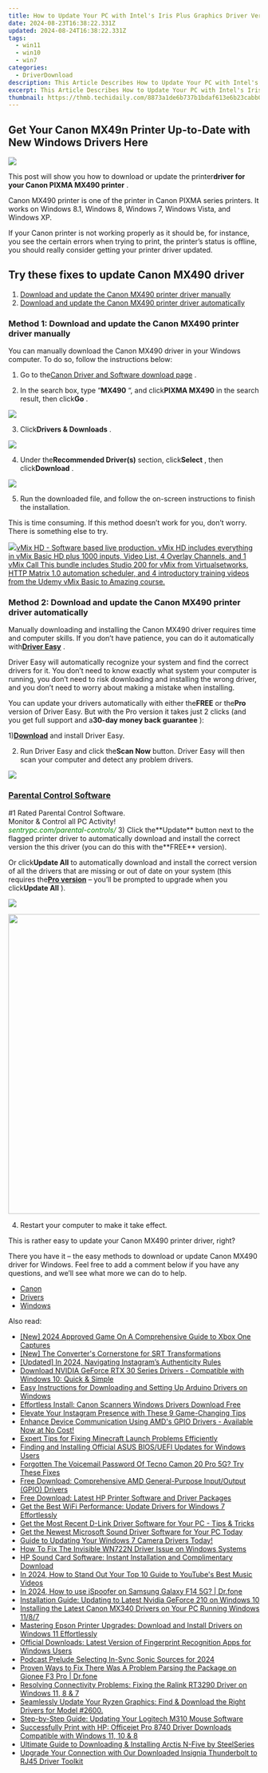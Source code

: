 ```yaml
---
title: How to Update Your PC with Intel's Iris Plus Graphics Driver Version 655 on Windows 11
date: 2024-08-23T16:38:22.331Z
updated: 2024-08-24T16:38:22.331Z
tags:
  - win11
  - win10
  - win7
categories:
  - DriverDownload
description: This Article Describes How to Update Your PC with Intel's Iris Plus Graphics Driver Version 655 on Windows 11
excerpt: This Article Describes How to Update Your PC with Intel's Iris Plus Graphics Driver Version 655 on Windows 11
thumbnail: https://thmb.techidaily.com/8873a1de6b737b1bdaf613e6b23cabb06e207ebbce95a2d263cbd7e4a2de27ba.jpg
---
```


## Get Your Canon MX49n Printer Up-to-Date with New Windows Drivers Here

![](https://images.drivereasy.com/wp-content/uploads/2019/01/image-122.png)

 This post will show you how to download or update the printer**driver for your Canon PIXMA MX490 printer** .

 Canon MX490 printer is one of the printer in Canon PIXMA series printers. It works on Windows 8.1, Windows 8, Windows 7, Windows Vista, and Windows XP.

 If your Canon printer is not working properly as it should be, for instance, you see the certain errors when trying to print, the printer’s status is offline, you should really consider getting your printer driver updated.

## Try these fixes to update Canon MX490 driver

1. [Download and update the Canon MX490 printer driver manually](https://tools.techidaily.com/drivereasy/download/)
2. [Download and update the Canon MX490 printer driver automatically](https://tools.techidaily.com/drivereasy/download/)

### Method 1: Download and update the Canon MX490 printer driver manually

 You can manually download the Canon MX490 driver in your Windows computer. To do so, follow the instructions below:

 1) Go to the[Canon Driver and Software download page](https://www.usa.canon.com/internet/portal/us/home/support?tab=drivers) .

 2) In the search box, type “**MX490** “, and click**PIXMA MX490** in the search result, then click**Go** .

![](https://images.drivereasy.com/wp-content/uploads/2019/01/image-130.png)

 3) Click**Drivers & Downloads** .

![](https://images.drivereasy.com/wp-content/uploads/2019/01/image-132.png)

 4) Under the**Recommended Driver(s)** section, click**Select** , then click**Download** .

![](https://images.drivereasy.com/wp-content/uploads/2019/01/image-133.png)

 5) Run the downloaded file, and follow the on-screen instructions to finish the installation.

 This is time consuming. If this method doesn’t work for you, don’t worry. There is something else to try.

<!-- affiliate ads begin -->
<a href="https://secure.2checkout.com/order/checkout.php?PRODS=4718730&QTY=1&AFFILIATE=108875&CART=1"> <img src="https://secure.avangate.com/images/merchant/ce9a6fb2becc2d235e62b125e9260102/products/copy_vMixCallScreenshot1-large.jpg" border="0">vMix HD - Software based live production. vMix HD includes everything in vMix Basic HD plus 1000 inputs, Video List, 4 Overlay Channels, and 1 vMix Call 
This bundle includes Studio 200 for vMix from Virtualsetworks, HTTP Matrix 1.0 automation scheduler, and 4 introductory training videos from the Udemy vMix Basic to Amazing course. </a>
<!-- affiliate ads end -->
### Method 2: Download and update the Canon MX490 printer driver automatically

 Manually downloading and installing the Canon MX490 driver requires time and computer skills. If you don’t have patience, you can do it automatically with[**Driver Easy**](https://tools.techidaily.com/drivereasy/download/) .

 Driver Easy will automatically recognize your system and find the correct drivers for it. You don’t need to know exactly what system your computer is running, you don’t need to risk downloading and installing the wrong driver, and you don’t need to worry about making a mistake when installing.

 You can update your drivers automatically with either the**FREE** or the**Pro** version of Driver Easy. But with the Pro version it takes just 2 clicks (and you get full support and a**30-day money back guarantee** ):

 1)[**Download**](https://tools.techidaily.com/drivereasy/download/) and install Driver Easy.

 2) Run Driver Easy and click the**Scan Now** button. Driver Easy will then scan your computer and detect any problem drivers.

![](https://images.drivereasy.com/wp-content/uploads/2019/01/image-128.png)

<!-- affiliate ads begin -->
<h3 id="200610"><a href="https://sentrypc.7eer.net/c/5597632/200610/3022">Parental Control Software</a></h3>
<span class="text-ad-content">
	#1 Rated Parental Control Software.<br/>
	Monitor & Control all PC Activity!<br/>
		<cite style="color:green">sentrypc.com/parental-controls/</cite>
	</span><img height="0" width="0" src="https://sentrypc.7eer.net/i/5597632/200610/3022" style="position:absolute;visibility:hidden;" border="0" />
<!-- affiliate ads end -->
 3) Click the**Update** button next to the flagged printer driver to automatically download and install the correct version the this driver (you can do this with the**FREE** version).

 Or click**Update All** to automatically download and install the correct version of all the drivers that are missing or out of date on your system (this requires the[**Pro version**](https://tools.techidaily.com/drivereasy/download/) – you’ll be prompted to upgrade when you click**Update All** ).

![](https://images.drivereasy.com/wp-content/uploads/2019/01/image-129.png)

<!-- affiliate ads begin -->
<a href="https://appsumo.8odi.net/c/5597632/2075482/7443" target="_top" id="2075482"><img src="//a.impactradius-go.com/display-ad/7443-2075482" border="0" alt="" width="1200" height="600"/></a><img height="0" width="0" src="https://appsumo.8odi.net/i/5597632/2075482/7443" style="position:absolute;visibility:hidden;" border="0" />
<!-- affiliate ads end -->
4) Restart your computer to make it take effect.

This is rather easy to update your Canon MX490 printer driver, right?

 There you have it – the easy methods to download or update Canon MX490 driver for Windows. Feel free to add a comment below if you have any questions, and we’ll see what more we can do to help.

* [Canon](https://tools.techidaily.com/drivereasy/download/)
* [Drivers](https://tools.techidaily.com/drivereasy/download/)
* [Windows](https://tools.techidaily.com/drivereasy/download/)

<ins class="adsbygoogle"
     style="display:block"
     data-ad-format="autorelaxed"
     data-ad-client="ca-pub-7571918770474297"
     data-ad-slot="1223367746"></ins>



<ins class="adsbygoogle"
     style="display:block"
     data-ad-client="ca-pub-7571918770474297"
     data-ad-slot="8358498916"
     data-ad-format="auto"
     data-full-width-responsive="true"></ins>

<span class="atpl-alsoreadstyle">Also read:</span>
<div><ul>
<li><a href="https://video-screen-grab.techidaily.com/new-2024-approved-game-on-a-comprehensive-guide-to-xbox-one-captures/"><u>[New] 2024 Approved  Game On  A Comprehensive Guide to Xbox One Captures</u></a></li>
<li><a href="https://some-approaches.techidaily.com/new-the-converters-cornerstone-for-srt-transformations/"><u>[New] The Converter's Cornerstone for SRT Transformations</u></a></li>
<li><a href="https://instagram-clips.techidaily.com/updated-in-2024-navigating-instagrams-authenticity-rules/"><u>[Updated] In 2024, Navigating Instagram’s Authenticity Rules</u></a></li>
<li><a href="https://driver-download.techidaily.com/download-nvidia-geforce-rtx-30-series-drivers-compatible-with-windows-10-quick-and-simple/"><u>Download NVIDIA GeForce RTX 30 Series Drivers - Compatible with Windows 10: Quick & Simple</u></a></li>
<li><a href="https://driver-download.techidaily.com/easy-instructions-for-downloading-and-setting-up-arduino-drivers-on-windows/"><u>Easy Instructions for Downloading and Setting Up Arduino Drivers on Windows</u></a></li>
<li><a href="https://driver-download.techidaily.com/effortless-install-canon-scanners-windows-drivers-download-free/"><u>Effortless Install: Canon Scanners Windows Drivers Download Free</u></a></li>
<li><a href="https://extra-tips.techidaily.com/elevate-your-instagram-presence-with-these-9-game-changing-tips/"><u>Elevate Your Instagram Presence with These 9 Game-Changing Tips</u></a></li>
<li><a href="https://driver-download.techidaily.com/enhance-device-communication-using-amds-gpio-drivers-available-now-at-no-cost/"><u>Enhance Device Communication Using AMD's GPIO Drivers - Available Now at No Cost!</u></a></li>
<li><a href="https://win-answers.techidaily.com/expert-tips-for-fixing-minecraft-launch-problems-efficiently/"><u>Expert Tips for Fixing Minecraft Launch Problems Efficiently</u></a></li>
<li><a href="https://driver-download.techidaily.com/finding-and-installing-official-asus-biosuefi-updates-for-windows-users/"><u>Finding and Installing Official ASUS BIOS/UEFI Updates for Windows Users</u></a></li>
<li><a href="https://unlock-android.techidaily.com/forgotten-the-voicemail-password-of-tecno-camon-20-pro-5g-try-these-fixes-by-drfone-android/"><u>Forgotten The Voicemail Password Of Tecno Camon 20 Pro 5G? Try These Fixes</u></a></li>
<li><a href="https://driver-download.techidaily.com/free-download-comprehensive-amd-general-purpose-inputoutput-gpio-drivers/"><u>Free Download: Comprehensive AMD General-Purpose Input/Output (GPIO) Drivers</u></a></li>
<li><a href="https://driver-download.techidaily.com/free-download-latest-hp-printer-software-and-driver-packages/"><u>Free Download: Latest HP Printer Software and Driver Packages</u></a></li>
<li><a href="https://driver-download.techidaily.com/1722968422444-get-the-best-wifi-performance-update-drivers-for-windows-7-effortlessly/"><u>Get the Best WiFi Performance: Update Drivers for Windows 7 Effortlessly</u></a></li>
<li><a href="https://driver-download.techidaily.com/1722970917549-get-the-most-recent-d-link-driver-software-for-your-pc-tips-and-tricks/"><u>Get the Most Recent D-Link Driver Software for Your PC - Tips & Tricks</u></a></li>
<li><a href="https://driver-download.techidaily.com/1722978339556-get-the-newest-microsoft-sound-driver-software-for-your-pc-today/"><u>Get the Newest Microsoft Sound Driver Software for Your PC Today</u></a></li>
<li><a href="https://driver-download.techidaily.com/guide-to-updating-your-windows-7-camera-drivers-today/"><u>Guide to Updating Your Windows 7 Camera Drivers Today!</u></a></li>
<li><a href="https://driver-download.techidaily.com/how-to-fix-the-invisible-wn722n-driver-issue-on-windows-systems/"><u>How To Fix The Invisible WN722N Driver Issue on Windows Systems</u></a></li>
<li><a href="https://driver-download.techidaily.com/hp-sound-card-software-instant-installation-and-complimentary-download/"><u>HP Sound Card Software: Instant Installation and Complimentary Download</u></a></li>
<li><a href="https://youtube-webster.techidaily.com/24-how-to-stand-out-your-top-10-guide-to-youtubes-best-music-videos/"><u>In 2024, How to Stand Out  Your Top 10 Guide to YouTube's Best Music Videos</u></a></li>
<li><a href="https://change-location.techidaily.com/in-2024-how-to-use-ispoofer-on-samsung-galaxy-f14-5g-drfone-by-drfone-virtual-android/"><u>In 2024, How to use iSpoofer on Samsung Galaxy F14 5G? | Dr.fone</u></a></li>
<li><a href="https://driver-download.techidaily.com/installation-guide-updating-to-latest-nvidia-geforce-210-on-windows-10/"><u>Installation Guide: Updating to Latest Nvidia GeForce 210 on Windows 10</u></a></li>
<li><a href="https://driver-download.techidaily.com/installing-the-latest-canon-mx340-drivers-on-your-pc-running-windows-1187/"><u>Installing the Latest Canon MX340 Drivers on Your PC Running Windows 11/8/7</u></a></li>
<li><a href="https://driver-download.techidaily.com/mastering-epson-printer-upgrades-download-and-install-drivers-on-windows-11-effortlessly/"><u>Mastering Epson Printer Upgrades: Download and Install Drivers on Windows 11 Effortlessly</u></a></li>
<li><a href="https://driver-download.techidaily.com/official-downloads-latest-version-of-fingerprint-recognition-apps-for-windows-users/"><u>Official Downloads: Latest Version of Fingerprint Recognition Apps for Windows Users</u></a></li>
<li><a href="https://extra-approaches.techidaily.com/podcast-prelude-selecting-in-sync-sonic-sources-for-2024/"><u>Podcast Prelude  Selecting In-Sync Sonic Sources for 2024</u></a></li>
<li><a href="https://fix-guide.techidaily.com/proven-ways-to-fix-there-was-a-problem-parsing-the-package-on-gionee-f3-pro-drfone-by-drfone-fix-android-problems-fix-android-problems/"><u>Proven Ways to Fix There Was A Problem Parsing the Package on Gionee F3 Pro | Dr.fone</u></a></li>
<li><a href="https://driver-download.techidaily.com/resolving-connectivity-problems-fixing-the-ralink-rt3290-driver-on-windows-11-8-and-7/"><u>Resolving Connectivity Problems: Fixing the Ralink RT3290 Driver on Windows 11, 8 & 7</u></a></li>
<li><a href="https://driver-download.techidaily.com/1722975421411-seamlessly-update-your-ryzen-graphics-find-and-download-the-right-drivers-for-model-2600/"><u>Seamlessly Update Your Ryzen Graphics: Find & Download the Right Drivers for Model #2600.</u></a></li>
<li><a href="https://driver-download.techidaily.com/step-by-step-guide-updating-your-logitech-m310-mouse-software/"><u>Step-by-Step Guide: Updating Your Logitech M310 Mouse Software</u></a></li>
<li><a href="https://driver-download.techidaily.com/successfully-print-with-hp-officejet-pro-8740-driver-downloads-compatible-with-windows-11-10-and-8/"><u>Successfully Print with HP: Officejet Pro 8740 Driver Downloads Compatible with Windows 11, 10 & 8</u></a></li>
<li><a href="https://driver-download.techidaily.com/ultimate-guide-to-downloading-and-installing-arctis-n-five-by-steelseries/"><u>Ultimate Guide to Downloading & Installing Arctis N-Five by SteelSeries</u></a></li>
<li><a href="https://driver-download.techidaily.com/upgrade-your-connection-with-our-downloaded-insignia-thunderbolt-to-rj45-driver-toolkit/"><u>Upgrade Your Connection with Our Downloaded Insignia Thunderbolt to RJ45 Driver Toolkit</u></a></li>
</ul></div>
